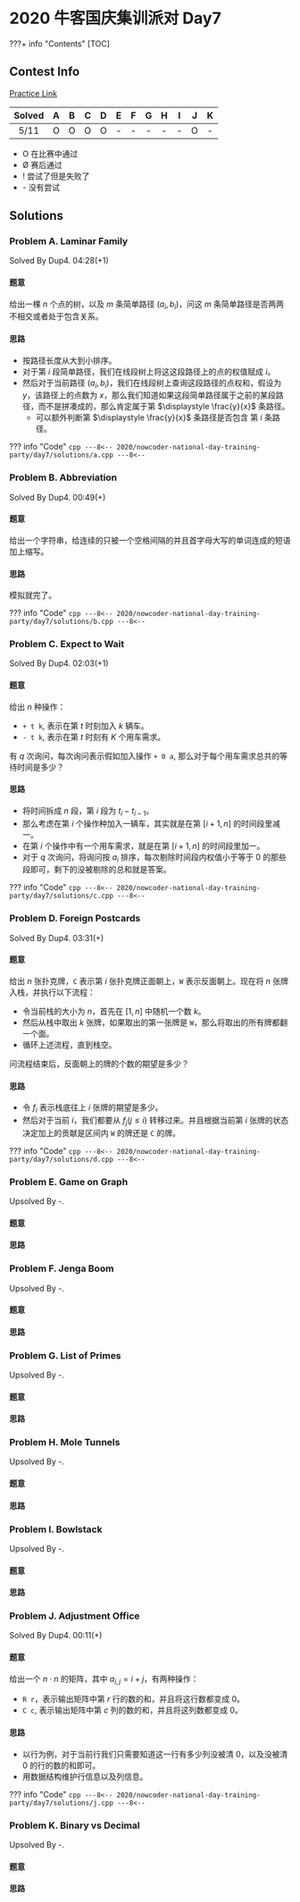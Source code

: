 # 2020 牛客国庆集训派对 Day7

???+ info "Contents"
    [TOC]

## Contest Info

[Practice Link](https://ac.nowcoder.com/acm/contest/7858)

| Solved |   A   |   B   |   C   |   D   |   E   |   F   |   G   |   H   |   I   |   J   |   K   |
| :----: | :---: | :---: | :---: | :---: | :---: | :---: | :---: | :---: | :---: | :---: | :---: |
|  5/11  |   O   |   O   |   O   |   O   |   -   |   -   |   -   |   -   |   -   |   O   |   -   |

* O    在比赛中通过
* Ø    赛后通过
* !    尝试了但是失败了
* \-   没有尝试

## Solutions

### Problem A. Laminar Family

Solved By Dup4. 04:28(+1)

#### 题意

给出一棵 $n$ 个点的树，以及 $m$ 条简单路径 $(a_i, b_i)$，问这 $m$ 条简单路径是否两两不相交或者处于包含关系。

#### 思路

* 按路径长度从大到小排序。
* 对于第 $i$ 段简单路径，我们在线段树上将这这段路径上的点的权值赋成 $i$。
* 然后对于当前路径 $(a_i, b_i)$，我们在线段树上查询这段路径的点权和，假设为 $y$，该路径上的点数为 $x$，那么我们知道如果这段简单路径属于之前的某段路径，而不是拼凑成的，那么肯定属于第 $\displaystyle \frac{y}{x}$ 条路径。
  * 可以额外判断第 $\displaystyle \frac{y}{x}$ 条路径是否包含 第 $i$ 条路径。

??? info "Code"
    ```cpp
    ---8<--
    2020/nowcoder-national-day-training-party/day7/solutions/a.cpp
    ---8<--
    ```

### Problem B. Abbreviation

Solved By Dup4. 00:49(+)

#### 题意

给出一个字符串，给连续的只被一个空格间隔的并且首字母大写的单词连成的短语加上缩写。

#### 思路

模拟就完了。

??? info "Code"
    ```cpp
    ---8<--
    2020/nowcoder-national-day-training-party/day7/solutions/b.cpp
    ---8<--
    ```

### Problem C. Expect to Wait

Solved By Dup4. 02:03(+1)

#### 题意

给出 $n$ 种操作：

* `+ t k`, 表示在第 $t$ 时刻加入 $k$ 辆车。
* `- t k`, 表示在第 $t$ 时刻有 $K$ 个用车需求。

有 $q$ 次询问，每次询问表示假如加入操作 `+ 0 a`, 那么对于每个用车需求总共的等待时间是多少？

#### 思路

* 将时间拆成 $n$ 段，第 $i$ 段为 $t_i - t_{i - 1}$。
* 那么考虑在第 $i$ 个操作种加入一辆车，其实就是在第 $[i + 1, n]$ 的时间段里减一。
* 在第 $i$ 个操作中有一个用车需求，就是在第 $[i + 1, n]$ 的时间段里加一。
* 对于 $q$ 次询问，将询问按 $a_i$ 排序，每次剔除时间段内权值小于等于 $0$ 的那些段即可，剩下的没被剔除的总和就是答案。

??? info "Code"
    ```cpp
    ---8<--
    2020/nowcoder-national-day-training-party/day7/solutions/c.cpp
    ---8<--
    ```

### Problem D. Foreign Postcards

Solved By Dup4. 03:31(+)

#### 题意

给出 $n$ 张扑克牌，`C` 表示第 $i$ 张扑克牌正面朝上，`W` 表示反面朝上。现在将 $n$ 张牌入栈，并执行以下流程：

* 令当前栈的大小为 $n$，首先在 $[1, n]$ 中随机一个数 $k$。
* 然后从栈中取出 $k$ 张牌，如果取出的第一张牌是 `W`，那么将取出的所有牌都翻一个面。
* 循环上述流程，直到栈空。

问流程结束后，反面朝上的牌的个数的期望是多少？

#### 思路

* 令 $f_i$ 表示栈底往上 $i$ 张牌的期望是多少。
* 然后对于当前 $i$，我们都要从 $f_j(j \leq i)$ 转移过来。并且根据当前第 $i$ 张牌的状态决定加上的贡献是区间内 `W` 的牌还是 `C` 的牌。

??? info "Code"
    ```cpp
    ---8<--
    2020/nowcoder-national-day-training-party/day7/solutions/d.cpp
    ---8<--
    ```

### Problem E. Game on Graph

Upsolved By -.

#### 题意

#### 思路

### Problem F. Jenga Boom

Upsolved By -.

#### 题意

#### 思路

### Problem G. List of Primes

Upsolved By -.

#### 题意

#### 思路

### Problem H. Mole Tunnels

Upsolved By -.

#### 题意

#### 思路

### Problem I. Bowlstack

Upsolved By -.

#### 题意

#### 思路

### Problem J. Adjustment Office

Solved By Dup4. 00:11(+)

#### 题意

给出一个 $n \cdot n$ 的矩阵，其中 $a_{i, j} = i + j$，有两种操作：

* `R r`，表示输出矩阵中第 $r$ 行的数的和，并且将这行数都变成 $0$。
* `C c`, 表示输出矩阵中第 $c$ 列的数的和，并且将这列数都变成 $0$。

#### 思路

* 以行为例，对于当前行我们只需要知道这一行有多少列没被清 $0$，以及没被清 $0$ 的行的数的和即可。
* 用数据结构维护行信息以及列信息。

??? info "Code"
    ```cpp
    ---8<--
    2020/nowcoder-national-day-training-party/day7/solutions/j.cpp
    ---8<--
    ```

### Problem K. Binary vs Decimal

Upsolved By -.

#### 题意

#### 思路
